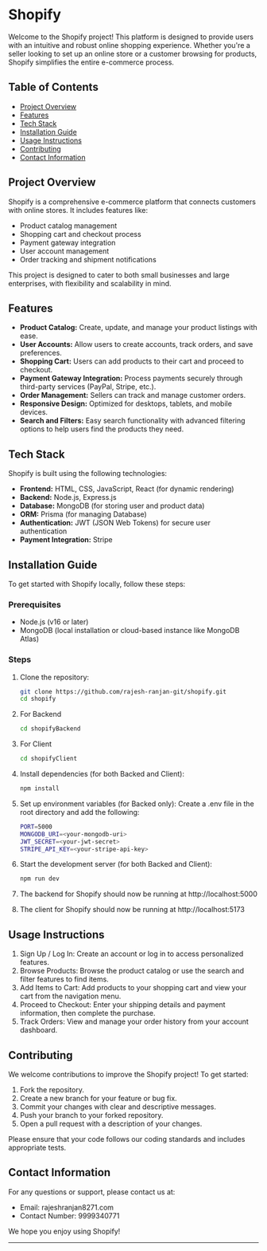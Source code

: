 # Shopify

Welcome to the Shopify project! This platform is designed to provide users with an intuitive and robust online shopping experience. Whether you're a seller looking to set up an online store or a customer browsing for products, Shopify simplifies the entire e-commerce process.

## Table of Contents

- [Project Overview](#project-overview)
- [Features](#features)
- [Tech Stack](#tech-stack)
- [Installation Guide](#installation-guide)
- [Usage Instructions](#usage-instructions)
- [Contributing](#contributing)
- [Contact Information](#contact-information)
<!-- - [License](#license) -->

## Project Overview

Shopify is a comprehensive e-commerce platform that connects customers with online stores. It includes features like:

- Product catalog management
- Shopping cart and checkout process
- Payment gateway integration
- User account management
- Order tracking and shipment notifications

This project is designed to cater to both small businesses and large enterprises, with flexibility and scalability in mind.

## Features

- **Product Catalog:** Create, update, and manage your product listings with ease.
- **User Accounts:** Allow users to create accounts, track orders, and save preferences.
- **Shopping Cart:** Users can add products to their cart and proceed to checkout.
- **Payment Gateway Integration:** Process payments securely through third-party services (PayPal, Stripe, etc.).
- **Order Management:** Sellers can track and manage customer orders.
- **Responsive Design:** Optimized for desktops, tablets, and mobile devices.
- **Search and Filters:** Easy search functionality with advanced filtering options to help users find the products they need.

## Tech Stack

Shopify is built using the following technologies:

- **Frontend:** HTML, CSS, JavaScript, React (for dynamic rendering)
- **Backend:** Node.js, Express.js
- **Database:** MongoDB (for storing user and product data)
- **ORM:** Prisma (for managing Database)
- **Authentication:** JWT (JSON Web Tokens) for secure user authentication
- **Payment Integration:** Stripe
<!-- - **Deployment:** Docker (for containerization), AWS (for cloud hosting) -->

## Installation Guide

To get started with Shopify locally, follow these steps:

### Prerequisites

- Node.js (v16 or later)
- MongoDB (local installation or cloud-based instance like MongoDB Atlas)
<!-- - Docker (for containerization) -->

### Steps

1. Clone the repository:

   ```bash
   git clone https://github.com/rajesh-ranjan-git/shopify.git
   cd shopify
   ```

2. For Backend

   ```bash
   cd shopifyBackend
   ```

3. For Client

   ```bash
   cd shopifyClient
   ```

4. Install dependencies (for both Backed and Client):

   ```bash
   npm install
   ```

5. Set up environment variables (for Backed only):
   Create a .env file in the root directory and add the following:

   ```bash
   PORT=5000
   MONGODB_URI=<your-mongodb-uri>
   JWT_SECRET=<your-jwt-secret>
   STRIPE_API_KEY=<your-stripe-api-key>
   ```

6. Start the development server (for both Backed and Client):
   ```bash
   npm run dev
   ```
7. The backend for Shopify should now be running at http://localhost:5000
8. The client for Shopify should now be running at http://localhost:5173

## Usage Instructions

1. Sign Up / Log In: Create an account or log in to access personalized features.
2. Browse Products: Browse the product catalog or use the search and filter features to find items.
3. Add Items to Cart: Add products to your shopping cart and view your cart from the navigation menu.
4. Proceed to Checkout: Enter your shipping details and payment information, then complete the purchase.
5. Track Orders: View and manage your order history from your account dashboard.

## Contributing

We welcome contributions to improve the Shopify project! To get started:

1. Fork the repository.
2. Create a new branch for your feature or bug fix.
3. Commit your changes with clear and descriptive messages.
4. Push your branch to your forked repository.
5. Open a pull request with a description of your changes.

Please ensure that your code follows our coding standards and includes appropriate tests.

<!-- ## License

This project is licensed under the MIT License - see the LICENSE file for details. -->

## Contact Information

For any questions or support, please contact us at:

- Email: rajeshranjan8271.com
- Contact Number: 9999340771
<!-- - GitHub Issues: https://github.com/rajesh-ranjan-git/shopify/issues -->

We hope you enjoy using Shopify!

---
